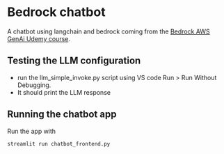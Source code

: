 # Bedrock chatbot

A chatbot using langchain and bedrock coming from the [Bedrock AWS GenAi Udemy course](https://www.udemy.com/course/amazon-bedrock-aws-generative-ai-beginner-to-advanced).

## Testing the LLM configuration

- run the llm_simple_invoke.py script using VS code Run > Run Without Debugging.
- It should print the LLM response

## Running the chatbot app

Run the app with

    streamlit run chatbot_frontend.py